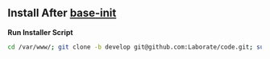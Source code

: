 Install After [base-init](https://github.com/Laborate/base-init)
------------------------------------------
**Run Installer Script**
```bash
cd /var/www/; git clone -b develop git@github.com:Laborate/code.git; sudo bash code/init/init.sh;
```
